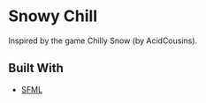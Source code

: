 # Snowy Chill

Inspired by the game Chilly Snow (by AcidCousins).

## Built With

- [SFML](https://www.sfml-dev.org/)